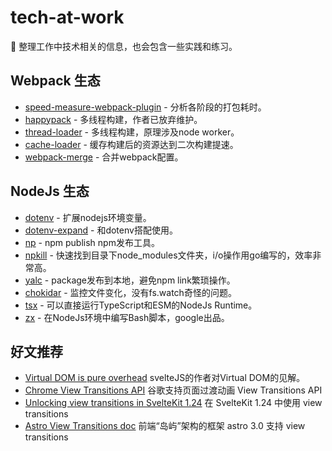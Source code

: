 # tech-at-work

📖 整理工作中技术相关的信息，也会包含一些实践和练习。

## Webpack 生态

- [speed-measure-webpack-plugin](https://www.npmjs.com/package/speed-measure-webpack-plugin) - 分析各阶段的打包耗时。
- [happypack](https://www.npmjs.com/package/happypack) - 多线程构建，作者已放弃维护。
- [thread-loader](https://www.npmjs.com/package/thread-loader) - 多线程构建，原理涉及node worker。
- [cache-loader](https://www.npmjs.com/package/cache-loader) - 缓存构建后的资源达到二次构建提速。
- [webpack-merge](https://www.npmjs.com/package/webpack-merge) - 合并webpack配置。

## NodeJs 生态

- [dotenv](https://www.npmjs.com/package/dotenv) - 扩展nodejs环境变量。
- [dotenv-expand](https://www.npmjs.com/package/dotenv-expand) - 和dotenv搭配使用。
- [np](https://github.com/sindresorhus/np#readme) - npm publish npm发布工具。
- [npkill](https://github.com/voidcosmos/npkill) - 快速找到目录下node_modules文件夹，i/o操作用go编写的，效率非常高。
- [yalc](https://www.npmjs.com/package/yalc) - package发布到本地，避免npm link繁琐操作。
- [chokidar](https://github.com/paulmillr/chokidar) - 监控文件变化，没有fs.watch奇怪的问题。
- [tsx](https://github.com/esbuild-kit/tsx) - 可以直接运行TypeScript和ESM的NodeJs Runtime。
- [zx](https://github.com/google/zx) - 在NodeJs环境中编写Bash脚本，google出品。
## 好文推荐

- [Virtual DOM is pure overhead](https://svelte.dev/blog/virtual-dom-is-pure-overhead) svelteJS的作者对Virtual DOM的见解。
- [Chrome View Transitions API](https://developer.chrome.com/docs/web-platform/view-transitions/) 谷歌支持页面过渡动画 View Transitions API
- [Unlocking view transitions in SvelteKit 1.24](https://svelte.dev/blog/view-transitions) 在 SvelteKit 1.24 中使用 view transitions
- [Astro View Transitions doc](https://docs.astro.build/en/guides/view-transitions/) 前端“岛屿”架构的框架 astro 3.0 支持 view transitions

  
